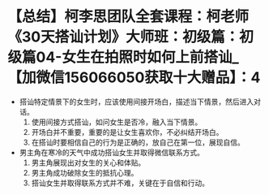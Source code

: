 # 【总结】柯李思团队全套课程：柯老师《30天搭讪计划》大师班：初级篇：初级篇04-女生在拍照时如何上前搭讪_【加微信156066050获取十大赠品】：4

-   搭讪特定情景下的女生时，应该使用间接开场白，描述当下情景，然后进入对话。
    1.  使用间接方式搭讪，如问女生是否冷，融入当下情景。
    2.  开场白并不重要，重要的是让女生喜欢你，不必纠结开场白。
    3.  在搭讪时要相信自己的行为是正确的，放自己在第一位，展现自信。
-   男主角在寒冷的天气中成功搭讪女生并取得微信联系方式。
    1.  男主角展现出对女生的关心和体贴。
    2.  男主角成功破除女生的抵抗心理。
    3.  搭讪女生并取得联系方式并不难，关键在于自信和行动。